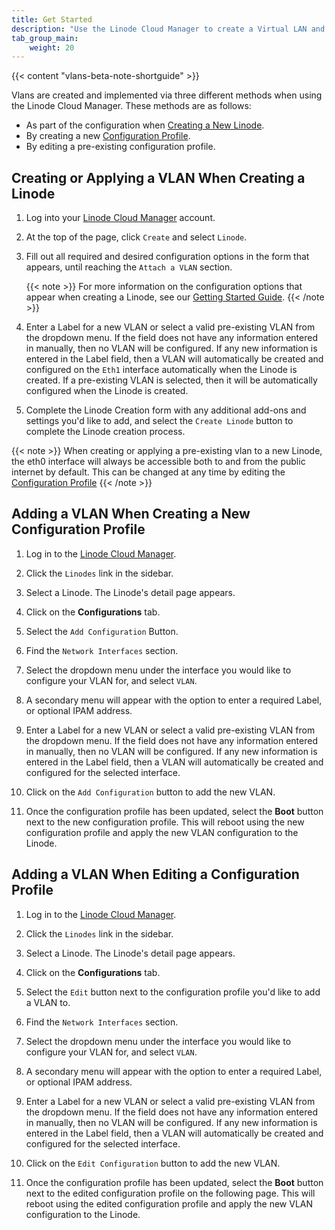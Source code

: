 ```yaml
---
title: Get Started
description: "Use the Linode Cloud Manager to create a Virtual LAN and attach a Linode to it. When a Linode is attached to a Virtual LAN and configured, it has access to the Virtual LAN's secure and private network."
tab_group_main:
    weight: 20
---
```


{{< content "vlans-beta-note-shortguide" >}}

Vlans are created and implemented via three different methods when using the Linode Cloud Manager. These methods are as follows:

- As part of the configuration when [Creating a New Linode]().
- By creating a new [Configuration Profile]().
- By editing a pre-existing configuration profile.

## Creating or Applying a VLAN When Creating a Linode

1. Log into your [Linode Cloud Manager](https://cloud.linode.com/dashboard) account.

1. At the top of the page, click `Create` and select `Linode`.

1. Fill out all required and desired configuration options in the form that appears, until reaching the `Attach a VLAN` section.

    {{< note >}}
For more information on the configuration options that appear when creating a Linode, see our [Getting Started Guide](/docs/guides/getting-started/).
{{< /note >}}

1. Enter a Label for a new VLAN or select a valid pre-existing VLAN from the dropdown menu. If the field does not have any information entered in manually, then no VLAN will be configured. If any new information is entered in the Label field, then a VLAN will automatically be created and configured on the `Eth1` interface automatically when the Linode is created. If a pre-existing VLAN is selected, then it will be automatically configured when the Linode is created.

1. Complete the Linode Creation form with any additional add-ons and settings you'd like to add, and select the `Create Linode` button to complete the Linode creation process.

{{< note >}}
When creating or applying a pre-existing vlan to a new Linode, the eth0 interface will always be accessible both to and from the public internet by default. This can be changed at any time by editing the [Configuration Profile](/docs/guides/disk-images-and-configuration-profiles/#editing-a-configuration-profile)
{{< /note >}}

## Adding a VLAN When Creating a New Configuration Profile

1. Log in to the [Linode Cloud Manager](https://www.cloud.linode.com).

1. Click the `Linodes` link in the sidebar.

1. Select a Linode. The Linode's detail page appears.

1. Click on the **Configurations** tab.

1. Select the `Add Configuration` Button.

1. Find the `Network Interfaces` section.

1. Select the dropdown menu under the interface you would like to configure your VLAN for, and select `VLAN`.

1. A secondary menu will appear with the option to enter a required Label, or optional IPAM address.

1. Enter a Label for a new VLAN or select a valid pre-existing VLAN from the dropdown menu. If the field does not have any information entered in manually, then no VLAN will be configured. If any new information is entered in the Label field, then a VLAN will automatically be created and configured for the selected interface.

1. Click on the `Add Configuration` button to add the new VLAN.

1. Once the configuration profile has been updated, select the **Boot** button next to the new configuration profile. This will reboot using the new configuration profile and apply the new VLAN configuration to the Linode.

## Adding a VLAN When Editing a Configuration Profile

1. Log in to the [Linode Cloud Manager](https://www.cloud.linode.com).

1. Click the `Linodes` link in the sidebar.

1. Select a Linode. The Linode's detail page appears.

1. Click on the **Configurations** tab.

1. Select the `Edit` button next to the configuration profile you'd like to add a VLAN to.

1. Find the `Network Interfaces` section.

1. Select the dropdown menu under the interface you would like to configure your VLAN for, and select `VLAN`.

1. A secondary menu will appear with the option to enter a required Label, or optional IPAM address.

1. Enter a Label for a new VLAN or select a valid pre-existing VLAN from the dropdown menu. If the field does not have any information entered in manually, then no VLAN will be configured. If any new information is entered in the Label field, then a VLAN will automatically be created and configured for the selected interface.

1. Click on the `Edit Configuration` button to add the new VLAN.

1. Once the configuration profile has been updated, select the **Boot** button next to the edited configuration profile on the following page. This will reboot using the edited configuration profile and apply the new VLAN configuration to the Linode.
